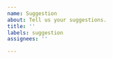 ```yaml
---
name: Suggestion
about: Tell us your suggestions.
title: ''
labels: suggestion
assignees: ''

---
```



